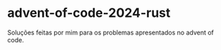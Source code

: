 # advent-of-code-2024-rust
Soluções feitas por mim para os problemas apresentados no advent of code.
